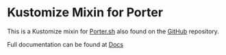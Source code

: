 # Kustomize Mixin for Porter

This is a Kustomize mixin for [Porter.sh](https://porter.sh) also found on the [GitHub]((https://github.com/deislabs/porter)) 
repository.

Full documentation can be found at [Docs]()
